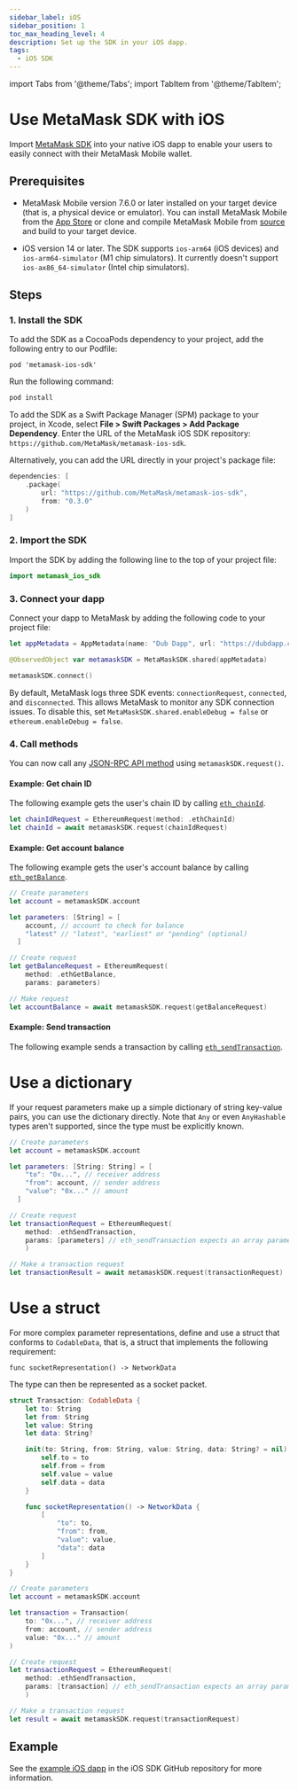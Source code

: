 ```yaml
---
sidebar_label: iOS
sidebar_position: 1
toc_max_heading_level: 4
description: Set up the SDK in your iOS dapp.
tags:
  - iOS SDK
---
```


import Tabs from '@theme/Tabs';
import TabItem from '@theme/TabItem';

# Use MetaMask SDK with iOS

Import [MetaMask SDK](../../../../concepts/sdk/index.md) into your native iOS dapp to enable your
users to easily connect with their MetaMask Mobile wallet.

## Prerequisites

- MetaMask Mobile version 7.6.0 or later installed on your target device (that is, a physical device
  or emulator).
  You can install MetaMask Mobile from the [App Store](https://apps.apple.com/us/app/metamask-blockchain-wallet/id1438144202)
  or clone and compile MetaMask Mobile from [source](https://github.com/MetaMask/metamask-mobile)
  and build to your target device.

- iOS version 14 or later.
  The SDK supports `ios-arm64` (iOS devices) and `ios-arm64-simulator` (M1 chip simulators).
  It currently doesn't support `ios-ax86_64-simulator` (Intel chip simulators).

## Steps

### 1. Install the SDK

<Tabs>
<TabItem value="CocoaPods">

To add the SDK as a CocoaPods dependency to your project, add the following entry to our Podfile:

```text
pod 'metamask-ios-sdk'
```

Run the following command:

```bash
pod install
```

</TabItem>
<TabItem value="Swift Package Manager">

To add the SDK as a Swift Package Manager (SPM) package to your project, in Xcode, select
**File > Swift Packages > Add Package Dependency**.
Enter the URL of the MetaMask iOS SDK repository: `https://github.com/MetaMask/metamask-ios-sdk`.

Alternatively, you can add the URL directly in your project's package file:

```swift
dependencies: [
    .package(
        url: "https://github.com/MetaMask/metamask-ios-sdk",
        from: "0.3.0"
    )
]
```

</TabItem>
</Tabs>

### 2. Import the SDK

Import the SDK by adding the following line to the top of your project file:

```swift
import metamask_ios_sdk
```

### 3. Connect your dapp

Connect your dapp to MetaMask by adding the following code to your project file:

```swift
let appMetadata = AppMetadata(name: "Dub Dapp", url: "https://dubdapp.com")

@ObservedObject var metamaskSDK = MetaMaskSDK.shared(appMetadata)

metamaskSDK.connect()
```

By default, MetaMask logs three SDK events: `connectionRequest`, `connected`, and `disconnected`.
This allows MetaMask to monitor any SDK connection issues.
To disable this, set `MetaMaskSDK.shared.enableDebug = false` or `ethereum.enableDebug = false`.

### 4. Call methods

You can now call any [JSON-RPC API method](/wallet/reference/json-rpc-api) using `metamaskSDK.request()`.

#### Example: Get chain ID

The following example gets the user's chain ID by calling
[`eth_chainId`](/wallet/reference/eth_chainId).

```swift
let chainIdRequest = EthereumRequest(method: .ethChainId)
let chainId = await metamaskSDK.request(chainIdRequest)
```

#### Example: Get account balance

The following example gets the user's account balance by calling
[`eth_getBalance`](/wallet/reference/eth_getBalance).

```swift
// Create parameters
let account = metamaskSDK.account

let parameters: [String] = [
    account, // account to check for balance
    "latest" // "latest", "earliest" or "pending" (optional)
  ]

// Create request
let getBalanceRequest = EthereumRequest(
    method: .ethGetBalance,
    params: parameters)

// Make request
let accountBalance = await metamaskSDK.request(getBalanceRequest)
```

#### Example: Send transaction

The following example sends a transaction by calling
[`eth_sendTransaction`](/wallet/reference/eth_sendTransaction).

<!--tabs-->

# Use a dictionary

If your request parameters make up a simple dictionary of string key-value pairs, you can use the
dictionary directly.
Note that `Any` or even `AnyHashable` types aren't supported, since the type must be explicitly known.

```swift
// Create parameters
let account = metamaskSDK.account

let parameters: [String: String] = [
    "to": "0x...", // receiver address
    "from": account, // sender address
    "value": "0x..." // amount
  ]

// Create request
let transactionRequest = EthereumRequest(
    method: .ethSendTransaction,
    params: [parameters] // eth_sendTransaction expects an array parameters object
    )

// Make a transaction request
let transactionResult = await metamaskSDK.request(transactionRequest)
```

# Use a struct

For more complex parameter representations, define and use a struct that conforms to `CodableData`,
that is, a struct that implements the following requirement:

```
func socketRepresentation() -> NetworkData
```

The type can then be represented as a socket packet.

```swift
struct Transaction: CodableData {
    let to: String
    let from: String
    let value: String
    let data: String?

    init(to: String, from: String, value: String, data: String? = nil) {
        self.to = to
        self.from = from
        self.value = value
        self.data = data
    }

    func socketRepresentation() -> NetworkData {
        [
            "to": to,
            "from": from,
            "value": value,
            "data": data
        ]
    }
}

// Create parameters
let account = metamaskSDK.account

let transaction = Transaction(
    to: "0x...", // receiver address
    from: account, // sender address
    value: "0x..." // amount
)

// Create request
let transactionRequest = EthereumRequest(
    method: .ethSendTransaction,
    params: [transaction] // eth_sendTransaction expects an array parameters object
    )

// Make a transaction request
let result = await metamaskSDK.request(transactionRequest)
```

<!--/tabs-->

## Example

See the [example iOS dapp](https://github.com/MetaMask/metamask-ios-sdk/tree/main/Example) in the
iOS SDK GitHub repository for more information.
